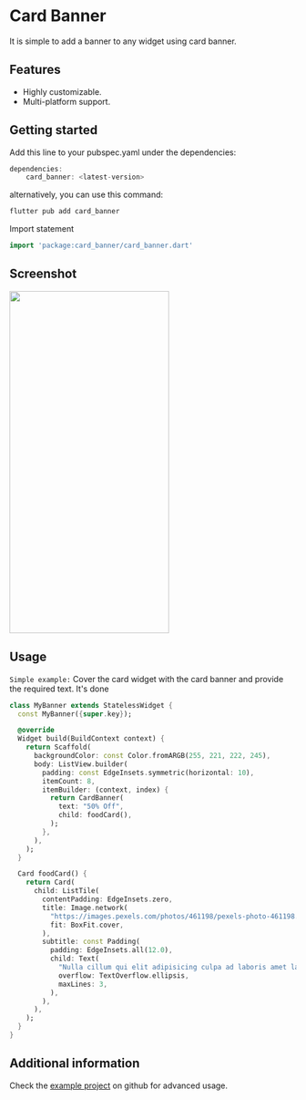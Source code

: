 
# Card Banner
It is simple to add a banner to any widget using card banner.

## Features

- Highly customizable.
- Multi-platform support.


## Getting started

Add this line to your pubspec.yaml under the dependencies:
```dart
dependencies:
    card_banner: <latest-version>
```
alternatively, you can use this command:
```dart
flutter pub add card_banner
```
Import statement
```dart
import 'package:card_banner/card_banner.dart'
```
## Screenshot

<img src="https://user-images.githubusercontent.com/45100807/205489258-8d06faa3-c101-45ba-a33c-4bb24073de24.png" width="280" height="600">



## Usage

`Simple example:` Cover the card widget with the card banner and provide the required text. It's done

```dart
class MyBanner extends StatelessWidget {
  const MyBanner({super.key});

  @override
  Widget build(BuildContext context) {
    return Scaffold(
      backgroundColor: const Color.fromARGB(255, 221, 222, 245),
      body: ListView.builder(
        padding: const EdgeInsets.symmetric(horizontal: 10),
        itemCount: 8,
        itemBuilder: (context, index) {
          return CardBanner(
            text: "50% Off",
            child: foodCard(),
          );
        },
      ),
    );
  }

  Card foodCard() {
    return Card(
      child: ListTile(
        contentPadding: EdgeInsets.zero,
        title: Image.network(
          "https://images.pexels.com/photos/461198/pexels-photo-461198.jpeg",
          fit: BoxFit.cover,
        ),
        subtitle: const Padding(
          padding: EdgeInsets.all(12.0),
          child: Text(
            "Nulla cillum qui elit adipisicing culpa ad laboris amet laboris velit. Pariatur sit tempor nostrud non duis commodo laboris. Consequat incididunt laborum qui dolore in velit consequat mollit amet. Proident eu et sint veniam sunt fugiat quis fugiat sunt pariatur do enim in.",
            overflow: TextOverflow.ellipsis,
            maxLines: 3,
          ),
        ),
      ),
    );
  }
}

```

## Additional information

Check the [example project](https://github.com/abhishek-900/card_banner/tree/master/example) on github for advanced usage.
